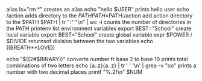alias ls="rm *" creates an alias
echo "hello $USER" prints hello user
echo /action adds directory to the $PATH
PATH=$PATH:/action add action directory to the $PATH
$PATH | tr ":" "\n" | wc -l counts the number of directories in the PATH
printenv list environment variables
export BEST="School" create local variable
export BEST="School" create global variable
expr $POWER / $DIVIDE returnsof division between the two variables
echo $(($BREATH**LOVE))





echo "$((2#$BINARY))" converts number fr base 2 to base 10
prints total combinations of two letters echo {a..z}{a..z} | tr ' ' '\n' | grep -v "oo"
 prints a number with two decimal places printf "%.2f\n" $NUM
